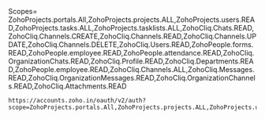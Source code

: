 Scopes= ZohoProjects.portals.All,ZohoProjects.projects.ALL,ZohoProjects.users.READ,ZohoProjects.tasks.ALL,ZohoProjects.tasklists.ALL,ZohoCliq.Chats.READ,ZohoCliq.Channels.CREATE,ZohoCliq.Channels.READ,ZohoCliq.Channels.UPDATE,ZohoCliq.Channels.DELETE,ZohoCliq.Users.READ,ZohoPeople.forms.READ,ZohoPeople.employee.READ,ZohoPeople.attendance.READ,ZohoCliq.OrganizationChats.READ,ZohoCliq.Profile.READ,ZohoCliq.Departments.READ,ZohoPeople.employee.READ,ZohoCliq.Channels.ALL,ZohoCliq.Messages.READ,ZohoCliq.OrganizationMessages.READ,ZohoCliq.OrganizationChannels.READ,ZohoCliq.Attachments.READ

```
https://accounts.zoho.in/oauth/v2/auth?scope=ZohoProjects.portals.All,ZohoProjects.projects.ALL,ZohoProjects.users.READ,ZohoProjects.tasks.ALL,ZohoProjects.tasklists.ALL,ZohoCliq.Chats.READ,ZohoCliq.Channels.CREATE,ZohoCliq.Channels.READ,ZohoCliq.Channels.UPDATE,ZohoCliq.Channels.DELETE,ZohoCliq.Users.READ,ZohoPeople.forms.READ,ZohoPeople.employee.READ,ZohoPeople.attendance.READ,ZohoCliq.OrganizationChats.READ,ZohoCliq.Profile.READ,ZohoCliq.Departments.READ,ZohoPeople.employee.READ,ZohoCliq.Channels.ALL,ZohoCliq.Messages.READ,ZohoCliq.OrganizationMessages.READ,ZohoCliq.OrganizationChannels.READ,ZohoCliq.Attachments.READ&client_id=1000.63766CS3T9B47YJMWN8YRRHF8NE55U&state=5466400890088961855&response_type=code&access_type=offline&redirect_uri=http://localhost:8000
```
